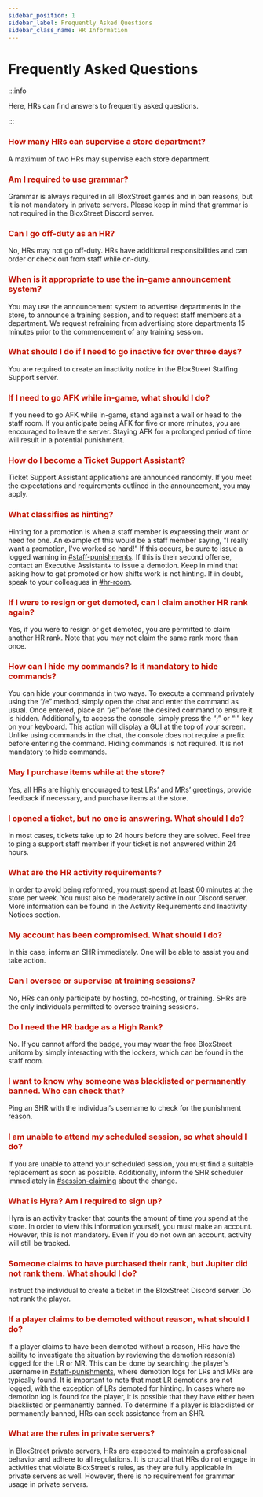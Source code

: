 ```yaml
---
sidebar_position: 1
sidebar_label: Frequently Asked Questions
sidebar_class_name: HR Information
---
```


# Frequently Asked Questions

:::info

Here, HRs can find answers to frequently asked questions.

:::

### <font color="#C21807">How many HRs can supervise a store department?</font>
A maximum of two HRs may supervise each store department.

### <font color="#C21807">Am I required to use grammar?</font>
Grammar is always required in all BloxStreet games and in ban reasons, but it is not mandatory in private servers. Please keep in mind that grammar is not required in the BloxStreet Discord server.

### <font color="#C21807">Can I go off-duty as an HR?</font>
No, HRs may not go off-duty. HRs have additional responsibilities and can order or check out from staff while on-duty.

### <font color="#C21807">When is it appropriate to use the in-game announcement system?</font>
You may use the announcement system to advertise departments in the store, to announce a training session, and to request staff members at a department. We request refraining from advertising store departments 15 minutes prior to the commencement of any training session.

### <font color="#C21807">What should I do if I need to go inactive for over three days?</font>
You are required to create an inactivity notice in the BloxStreet Staffing Support server. 

### <font color="#C21807">If I need to go AFK while in-game, what should I do?</font>
If you need to go AFK while in-game, stand against a wall or head to the staff room. If you anticipate being AFK for five or more minutes, you are encouraged to leave the server. Staying AFK for a prolonged period of time will result in a potential punishment.

### <font color="#C21807">How do I become a Ticket Support Assistant?</font>
Ticket Support Assistant applications are announced randomly. If you meet the expectations and requirements outlined in the announcement, you may apply. 

### <font color="#C21807">What classifies as hinting?</font>
Hinting for a promotion is when a staff member is expressing their want or need for one. An example of this would be a staff member saying, "I really want a promotion, I've worked so hard!” If this occurs, be sure to issue a logged warning in [#staff-punishments](https://discord.com/channels/323081832071561216/789513615572729877). If this is their second offense, contact an Executive Assistant+ to issue a demotion. Keep in mind that asking how to get promoted or how shifts work is not hinting. If in doubt, speak to your colleagues in [#hr-room](https://discord.com/channels/323081832071561216/600727208155414546).

### <font color="#C21807">If I were to resign or get demoted, can I claim another HR rank again?</font>
Yes, if you were to resign or get demoted, you are permitted to claim another HR rank. Note that you may not claim the same rank more than once.

### <font color="#C21807">How can I hide my commands? Is it mandatory to hide commands?</font>
You can hide your commands in two ways. To execute a command privately using the “/e” method, simply open the chat and enter the command as usual. Once entered, place an “/e” before the desired command to ensure it is hidden. Additionally, to access the console, simply press the “;” or “’” key on your keyboard. This action will display a GUI at the top of your screen. Unlike using commands in the chat, the console does not require a prefix before entering the command. Hiding commands is not required. It is not mandatory to hide commands.

### <font color="#C21807">May I purchase items while at the store?</font>
Yes, all HRs are highly encouraged to test LRs’ and MRs’ greetings, provide feedback if necessary, and purchase items at the store.

### <font color="#C21807">I opened a ticket, but no one is answering. What should I do?</font>
In most cases, tickets take up to 24 hours before they are solved. Feel free to ping a support staff member if your ticket is not answered within 24 hours.

### <font color="#C21807">What are the HR activity requirements?</font>
In order to avoid being reformed, you must spend at least 60 minutes at the store per week. You must also be moderately active in our Discord server. More information can be found in the Activity Requirements and Inactivity Notices section.

### <font color="#C21807">My account has been compromised. What should I do?</font>
In this case, inform an SHR immediately. One will be able to assist you and take action. 

### <font color="#C21807">Can I oversee or supervise at training sessions?</font>
No, HRs can only participate by hosting, co-hosting, or training. SHRs are the only individuals permitted to oversee training sessions. 

### <font color="#C21807">Do I need the HR badge as a High Rank?</font>
No. If you cannot afford the badge, you may wear the free BloxStreet uniform by simply interacting with the lockers, which can be found in the staff room. 

### <font color="#C21807">I want to know why someone was blacklisted or permanently banned. Who can check that?</font>
Ping an SHR with the individual’s username to check for the punishment reason.

### <font color="#C21807">I am unable to attend my scheduled session, so what should I do?</font>
If you are unable to attend your scheduled session, you must find a suitable replacement as soon as possible. Additionally, inform the SHR scheduler immediately in [#session-claiming](https://discord.com/channels/323081832071561216/889200177536196608) about the change.

### <font color="#C21807">What is Hyra? Am I required to sign up?</font>
Hyra is an activity tracker that counts the amount of time you spend at the store. In order to view this information yourself, you must make an account. However, this is not mandatory. Even if you do not own an account, activity will still be tracked.

### <font color="#C21807">Someone claims to have purchased their rank, but Jupiter did not rank them. What should I do?</font>
Instruct the individual to create a ticket in the BloxStreet Discord server. Do not rank the player.

### <font color="#C21807">If a player claims to be demoted without reason, what should I do?</font>
If a player claims to have been demoted without a reason, HRs have the ability to investigate the situation by reviewing the demotion reason(s) logged for the LR or MR. This can be done by searching the player's username in [#staff-punishments](https://discord.com/channels/323081832071561216/789513615572729877), where demotion logs for LRs and MRs are typically found. It is important to note that most LR demotions are not logged, with the exception of LRs demoted for hinting. In cases where no demotion log is found for the player, it is possible that they have either been blacklisted or permanently banned. To determine if a player is 
blacklisted or permanently banned, HRs can seek assistance from an SHR.

### <font color="#C21807">What are the rules in private servers?</font>
In BloxStreet private servers, HRs are expected to maintain a professional behavior and adhere to all regulations. It is crucial that HRs do not engage in activities that violate BloxStreet's rules, as they are fully applicable in private servers as well. However, there is no requirement for grammar usage in private servers. 
